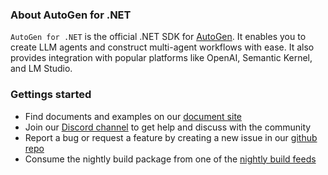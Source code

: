 ### About AutoGen for .NET
`AutoGen for .NET` is the official .NET SDK for [AutoGen](https://github.com/autogenhub/autogen). It enables you to create LLM agents and construct multi-agent workflows with ease. It also provides integration with popular platforms like OpenAI, Semantic Kernel, and LM Studio.

### Gettings started
- Find documents and examples on our [document site](https://autogenhub.github.io/autogen-for-net/) 
- Join our [Discord channel](https://discord.gg/pAbnFJrkgZ) to get help and discuss with the community
- Report a bug or request a feature by creating a new issue in our [github repo](https://github.com/autogenhub/autogen)
- Consume the nightly build package from one of the [nightly build feeds](https://autogenhub.github.io/autogen-for-net/articles/Installation.html#nighly-build)
